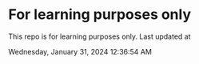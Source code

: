 # For learning purposes only
This repo is for learning purposes only.
Last updated at

Wednesday, January 31, 2024 12:36:54 AM


